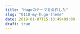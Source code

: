 ```yaml
---
title: "Hugoのテーマを自作した"
slug: "0110-my-hugo-theme"
date: 2019-01-07T15:10:49+09:00
draft: true
---
```


